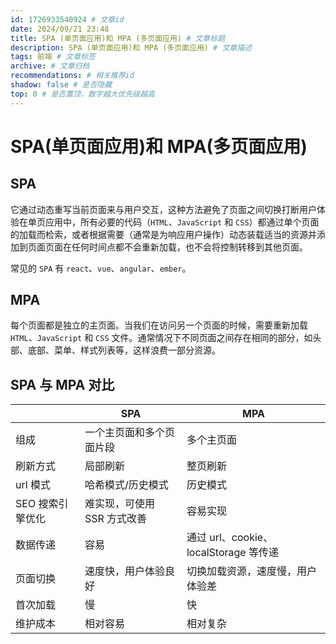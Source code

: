 ```yaml
---
id: 1726933540924 # 文章id
date: 2024/09/21 23:48
title: SPA (单页面应用)和 MPA (多页面应用) # 文章标题
description: SPA (单页面应用)和 MPA (多页面应用) # 文章描述
tags: 前端 # 文章标签
archive: # 文章归档
recommendations: # 相关推荐id
shadow: false # 是否隐藏
top: 0 # 是否置顶，数字越大优先级越高
---
```


# SPA(单页面应用)和 MPA(多页面应用)

## SPA

它通过动态重写当前页面来与用户交互，这种方法避免了页面之间切换打断用户体验在单页应用中，所有必要的代码（`HTML`、`JavaScript` 和 `CSS`）都通过单个页面的加载而检索，或者根据需要（通常是为响应用户操作）动态装载适当的资源并添加到页面页面在任何时间点都不会重新加载，也不会将控制转移到其他页面。

常见的 `SPA` 有 `react`、`vue`、`angular`、`ember`。

## MPA

每个页面都是独立的主页面。当我们在访问另一个页面的时候，需要重新加载 `HTML`、`JavaScript` 和 `CSS` 文件。通常情况下不同页面之间存在相同的部分，如头部、底部、菜单、样式列表等，这样浪费一部分资源。

## SPA 与 MPA 对比

|                  | SPA                         | MPA                                   |
| ---------------- | --------------------------- | ------------------------------------- |
| 组成             | 一个主页面和多个页面片段    | 多个主页面                            |
| 刷新方式         | 局部刷新                    | 整页刷新                              |
| url 模式         | 哈希模式/历史模式           | 历史模式                              |
| SEO 搜索引擎优化 | 难实现，可使用 SSR 方式改善 | 容易实现                              |
| 数据传递         | 容易                        | 通过 url、cookie、localStorage 等传递 |
| 页面切换         | 速度快，用户体验良好        | 切换加载资源，速度慢，用户体验差      |
| 首次加载         | 慢                          | 快                                    |
| 维护成本         | 相对容易                    | 相对复杂                              |
